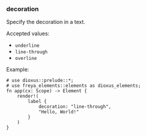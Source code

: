 ### decoration

Specify the decoration in a text.

Accepted values:

- `underline`
- `line-through`
- `overline`

Example:

```rust, no_run
# use dioxus::prelude::*;
# use freya_elements::elements as dioxus_elements;
fn app(cx: Scope) -> Element {
    render!(
        label {
            decoration: "line-through",
            "Hello, World!"
        }
    )
}
```

